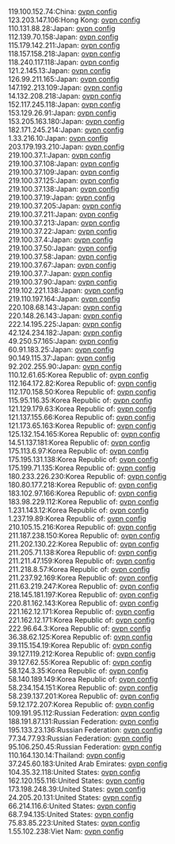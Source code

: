 119.100.152.74:China: [ovpn config](vpn/119_100_152_74.ovpn)  
123.203.147.106:Hong Kong: [ovpn config](vpn/123_203_147_106.ovpn)  
110.131.88.28:Japan: [ovpn config](vpn/110_131_88_28.ovpn)  
112.139.70.158:Japan: [ovpn config](vpn/112_139_70_158.ovpn)  
115.179.142.211:Japan: [ovpn config](vpn/115_179_142_211.ovpn)  
118.157.158.218:Japan: [ovpn config](vpn/118_157_158_218.ovpn)  
118.240.117.118:Japan: [ovpn config](vpn/118_240_117_118.ovpn)  
121.2.145.13:Japan: [ovpn config](vpn/121_2_145_13.ovpn)  
126.99.211.165:Japan: [ovpn config](vpn/126_99_211_165.ovpn)  
147.192.213.109:Japan: [ovpn config](vpn/147_192_213_109.ovpn)  
14.132.208.218:Japan: [ovpn config](vpn/14_132_208_218.ovpn)  
152.117.245.118:Japan: [ovpn config](vpn/152_117_245_118.ovpn)  
153.129.26.91:Japan: [ovpn config](vpn/153_129_26_91.ovpn)  
153.205.163.180:Japan: [ovpn config](vpn/153_205_163_180.ovpn)  
182.171.245.214:Japan: [ovpn config](vpn/182_171_245_214.ovpn)  
1.33.216.10:Japan: [ovpn config](vpn/1_33_216_10.ovpn)  
203.179.193.210:Japan: [ovpn config](vpn/203_179_193_210.ovpn)  
219.100.37.1:Japan: [ovpn config](vpn/219_100_37_1.ovpn)  
219.100.37.108:Japan: [ovpn config](vpn/219_100_37_108.ovpn)  
219.100.37.109:Japan: [ovpn config](vpn/219_100_37_109.ovpn)  
219.100.37.125:Japan: [ovpn config](vpn/219_100_37_125.ovpn)  
219.100.37.138:Japan: [ovpn config](vpn/219_100_37_138.ovpn)  
219.100.37.19:Japan: [ovpn config](vpn/219_100_37_19.ovpn)  
219.100.37.205:Japan: [ovpn config](vpn/219_100_37_205.ovpn)  
219.100.37.211:Japan: [ovpn config](vpn/219_100_37_211.ovpn)  
219.100.37.213:Japan: [ovpn config](vpn/219_100_37_213.ovpn)  
219.100.37.22:Japan: [ovpn config](vpn/219_100_37_22.ovpn)  
219.100.37.4:Japan: [ovpn config](vpn/219_100_37_4.ovpn)  
219.100.37.50:Japan: [ovpn config](vpn/219_100_37_50.ovpn)  
219.100.37.58:Japan: [ovpn config](vpn/219_100_37_58.ovpn)  
219.100.37.67:Japan: [ovpn config](vpn/219_100_37_67.ovpn)  
219.100.37.7:Japan: [ovpn config](vpn/219_100_37_7.ovpn)  
219.100.37.90:Japan: [ovpn config](vpn/219_100_37_90.ovpn)  
219.102.221.138:Japan: [ovpn config](vpn/219_102_221_138.ovpn)  
219.110.197.164:Japan: [ovpn config](vpn/219_110_197_164.ovpn)  
220.108.68.143:Japan: [ovpn config](vpn/220_108_68_143.ovpn)  
220.148.26.143:Japan: [ovpn config](vpn/220_148_26_143.ovpn)  
222.14.195.225:Japan: [ovpn config](vpn/222_14_195_225.ovpn)  
42.124.234.182:Japan: [ovpn config](vpn/42_124_234_182.ovpn)  
49.250.57.165:Japan: [ovpn config](vpn/49_250_57_165.ovpn)  
60.91.183.25:Japan: [ovpn config](vpn/60_91_183_25.ovpn)  
90.149.115.37:Japan: [ovpn config](vpn/90_149_115_37.ovpn)  
92.202.255.90:Japan: [ovpn config](vpn/92_202_255_90.ovpn)  
110.12.61.65:Korea Republic of: [ovpn config](vpn/110_12_61_65.ovpn)  
112.164.172.82:Korea Republic of: [ovpn config](vpn/112_164_172_82.ovpn)  
112.170.158.50:Korea Republic of: [ovpn config](vpn/112_170_158_50.ovpn)  
115.95.116.35:Korea Republic of: [ovpn config](vpn/115_95_116_35.ovpn)  
121.129.179.63:Korea Republic of: [ovpn config](vpn/121_129_179_63.ovpn)  
121.137.155.66:Korea Republic of: [ovpn config](vpn/121_137_155_66.ovpn)  
121.173.65.163:Korea Republic of: [ovpn config](vpn/121_173_65_163.ovpn)  
125.132.154.165:Korea Republic of: [ovpn config](vpn/125_132_154_165.ovpn)  
14.51.137.181:Korea Republic of: [ovpn config](vpn/14_51_137_181.ovpn)  
175.113.6.97:Korea Republic of: [ovpn config](vpn/175_113_6_97.ovpn)  
175.195.131.138:Korea Republic of: [ovpn config](vpn/175_195_131_138.ovpn)  
175.199.71.135:Korea Republic of: [ovpn config](vpn/175_199_71_135.ovpn)  
180.233.226.230:Korea Republic of: [ovpn config](vpn/180_233_226_230.ovpn)  
180.80.177.218:Korea Republic of: [ovpn config](vpn/180_80_177_218.ovpn)  
183.102.97.166:Korea Republic of: [ovpn config](vpn/183_102_97_166.ovpn)  
183.98.229.112:Korea Republic of: [ovpn config](vpn/183_98_229_112.ovpn)  
1.231.143.12:Korea Republic of: [ovpn config](vpn/1_231_143_12.ovpn)  
1.237.19.89:Korea Republic of: [ovpn config](vpn/1_237_19_89.ovpn)  
210.105.15.216:Korea Republic of: [ovpn config](vpn/210_105_15_216.ovpn)  
211.187.238.150:Korea Republic of: [ovpn config](vpn/211_187_238_150.ovpn)  
211.202.130.22:Korea Republic of: [ovpn config](vpn/211_202_130_22.ovpn)  
211.205.71.138:Korea Republic of: [ovpn config](vpn/211_205_71_138.ovpn)  
211.211.47.159:Korea Republic of: [ovpn config](vpn/211_211_47_159.ovpn)  
211.218.8.57:Korea Republic of: [ovpn config](vpn/211_218_8_57.ovpn)  
211.237.92.169:Korea Republic of: [ovpn config](vpn/211_237_92_169.ovpn)  
211.63.219.247:Korea Republic of: [ovpn config](vpn/211_63_219_247.ovpn)  
218.145.181.197:Korea Republic of: [ovpn config](vpn/218_145_181_197.ovpn)  
220.81.162.143:Korea Republic of: [ovpn config](vpn/220_81_162_143.ovpn)  
221.162.12.171:Korea Republic of: [ovpn config](vpn/221_162_12_171.ovpn)  
221.162.12.171:Korea Republic of: [ovpn config](vpn/221_162_12_171.ovpn)  
222.96.64.3:Korea Republic of: [ovpn config](vpn/222_96_64_3.ovpn)  
36.38.62.125:Korea Republic of: [ovpn config](vpn/36_38_62_125.ovpn)  
39.115.154.19:Korea Republic of: [ovpn config](vpn/39_115_154_19.ovpn)  
39.127.119.212:Korea Republic of: [ovpn config](vpn/39_127_119_212.ovpn)  
39.127.62.55:Korea Republic of: [ovpn config](vpn/39_127_62_55.ovpn)  
58.124.3.35:Korea Republic of: [ovpn config](vpn/58_124_3_35.ovpn)  
58.140.189.149:Korea Republic of: [ovpn config](vpn/58_140_189_149.ovpn)  
58.234.154.151:Korea Republic of: [ovpn config](vpn/58_234_154_151.ovpn)  
58.239.137.201:Korea Republic of: [ovpn config](vpn/58_239_137_201.ovpn)  
59.12.172.207:Korea Republic of: [ovpn config](vpn/59_12_172_207.ovpn)  
109.191.95.112:Russian Federation: [ovpn config](vpn/109_191_95_112.ovpn)  
188.191.87.131:Russian Federation: [ovpn config](vpn/188_191_87_131.ovpn)  
195.133.23.136:Russian Federation: [ovpn config](vpn/195_133_23_136.ovpn)  
77.34.77.93:Russian Federation: [ovpn config](vpn/77_34_77_93.ovpn)  
95.106.250.45:Russian Federation: [ovpn config](vpn/95_106_250_45.ovpn)  
110.164.130.14:Thailand: [ovpn config](vpn/110_164_130_14.ovpn)  
37.245.60.183:United Arab Emirates: [ovpn config](vpn/37_245_60_183.ovpn)  
104.35.32.118:United States: [ovpn config](vpn/104_35_32_118.ovpn)  
162.120.155.116:United States: [ovpn config](vpn/162_120_155_116.ovpn)  
173.198.248.39:United States: [ovpn config](vpn/173_198_248_39.ovpn)  
24.205.20.131:United States: [ovpn config](vpn/24_205_20_131.ovpn)  
66.214.116.6:United States: [ovpn config](vpn/66_214_116_6.ovpn)  
68.7.94.135:United States: [ovpn config](vpn/68_7_94_135.ovpn)  
75.83.85.223:United States: [ovpn config](vpn/75_83_85_223.ovpn)  
1.55.102.238:Viet Nam: [ovpn config](vpn/1_55_102_238.ovpn)  
